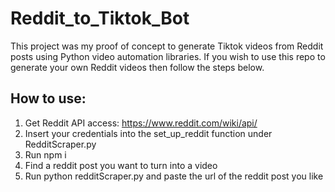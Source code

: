 # Reddit_to_Tiktok_Bot
This project was my proof of concept to generate Tiktok videos from Reddit posts using Python video automation libraries.
If you wish to use this repo to generate your own Reddit videos then follow the steps below.



## How to use:
1. Get Reddit API access: https://www.reddit.com/wiki/api/
2. Insert your credentials into the set_up_reddit function under RedditScraper.py
3. Run npm i
4. Find a reddit post you want to turn into a video
5. Run python redditScraper.py and paste the url of the reddit post you like
